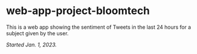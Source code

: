 # web-app-project-bloomtech
This is a web app showing the sentiment of Tweets in the last 24 hours for a subject given by the user.

_Started Jan. 1, 2023._
